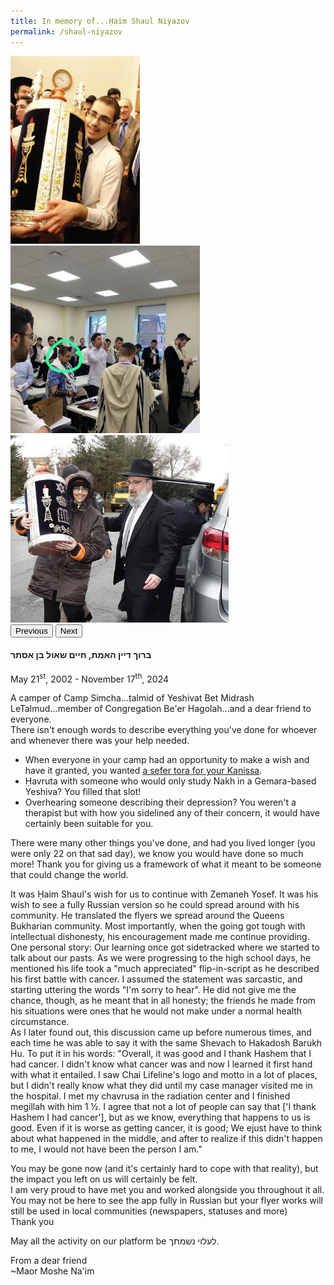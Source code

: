 ```yaml
---
title: In memory of...Ḥaim Shaul Niyazov
permalink: /shaul-niyazov
---
```


<div id="hsnCarousel" class="carousel slide" data-bs-ride="carousel">
  <div class="carousel-inner text-center">
    <div class="carousel-item active">
      <img src="/assets/images/shaul/31.jpg" alt="Hachnasat Sefer Torah">
    </div>
    <div class="carousel-item">
      <img src="/assets/images/shaul/lcm.jpeg" alt="LCM Sepharadic Minyan - Selihot">
    </div>
    <div class="carousel-item">
      <img src="/assets/images/shaul/55.jpg" alt="Hachnasat Sefer Torah">
    </div>
  </div>
  <button class="carousel-control-prev" type="button" data-bs-target="#hsnCarousel" data-bs-slide="prev">
    <span class="carousel-control-prev-icon" aria-hidden="true"></span>
    <span class="visually-hidden">Previous</span>
  </button>
  <button class="carousel-control-next" type="button" data-bs-target="#hsnCarousel" data-bs-slide="next">
    <span class="carousel-control-next-icon" aria-hidden="true"></span>
    <span class="visually-hidden">Next</span>
  </button>
</div>

<style>
    #hsnCarousel img {
        height: 300px;
        display: inline-block;
    }
</style>

#### ברוך דיין האמת, חיים שאול בן אסתר

May 21<sup>st</sup>, 2002 - November 17<sup>th</sup>, 2024

A camper of Camp Simcha...talmid of Yeshivat Bet Midrash LeTalmud...member of Congregation Be'er Hagolah...and a dear friend to everyone.<br>
There isn't enough words to describe everything you've done for whoever and whenever there was your help needed.

- When everyone in your camp had an opportunity to make a wish and have it granted, you wanted [a sefer tora for your Kanissa](https://bukharianjewishlink.com/index.php/more/community/1743-hachnasat-sefer-torah-at-be-er-hagolah-donated-by-shaul-niyazov).
- Ḥavruta with someone who would only study Nakh in a Gemara-based Yeshiva? You filled that slot!
- Overhearing someone describing their depression? You weren't a therapist but with how you sidelined any of their concern, it would have certainly been suitable for you.

There were many other things you've done, and had you lived longer (you were only 22 on that sad day), we know you would have done so much more! Thank you for giving us a framework of what it meant to be someone that could change the world.

It was Ḥaim Shaul's wish for us to continue with Zemaneh Yosef. It was his wish to see a fully Russian version so he could spread around with his community. He translated the flyers we spread around the Queens Bukharian community. Most importantly, when the going got tough with intellectual dishonesty, his encouragement made me continue providing.<br>
One personal story: Our learning once got sidetracked where we started to talk about our pasts. As we were progressing to the high school days, he mentioned his life took a "much appreciated" flip-in-script as he described his first battle with cancer. I assumed the statement was sarcastic, and starting uttering the words "I'm sorry to hear". He did not give me the chance, though, as he meant that in all honesty; the friends he made from his situations were ones that he would not make under a normal health circumstance.<br>
As I later found out, this discussion came up before numerous times, and each time he was able to say it with the same Shevach to Hakadosh Barukh Hu. To put it in his words: "Overall, it was good and I thank Hashem that I had cancer. I didn't know what cancer was and now I learned it first hand with what it entailed. I saw Chai Lifeline's logo and motto in a lot of places, but I didn't really know what they did until my case manager visited me in the hospital. I met my chavrusa in the radiation center and I finished megillah with him 1 1&frasl;2. I agree that not a lot of people can say that ['I thank Hashem I had cancer'], but as we know, everything that happens to us is good. Even if it is worse as getting cancer, it is good; We ejust have to think about what happened in the middle, and after to realize if this didn't happen to me, I would not have been the person I am."

You may be gone now (and it's certainly hard to cope with that reality), but the impact you left on us will certainly be felt.<br>
I am very proud to have met you and worked alongside you throughout it all. You may not be here to see the app fully in Russian but your flyer works will still be used in local communities (newspapers, statuses and more)<br>
Thank you

May all the activity on our platform be לעלוי נשמתך.

From a dear friend<br>
~Maor Moshe Na'im